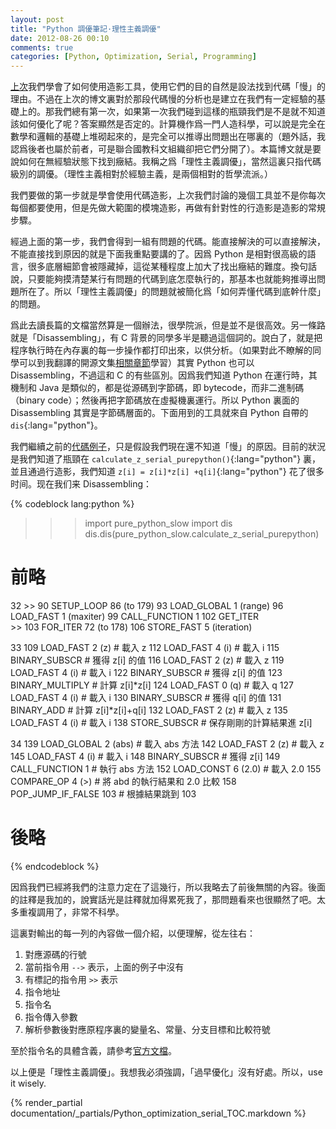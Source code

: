 ```yaml
---
layout: post
title: "Python 調優筆記·理性主義調優"
date: 2012-08-26 00:10
comments: true
categories: [Python, Optimization, Serial, Programming]
---
```


[上次](http://conanchou.github.com/blog/optimization/programming/python/serial/2012/07/25/python-optimization-2-profiling/)我們學會了如何使用造影工具，使用它們的目的自然是設法找到代碼「慢」的理由。不過在上次的博文裏對於那段代碼慢的分析也是建立在我們有一定經驗的基礎上的。那我們總有第一次，如果第一次我們碰到這樣的瓶頸我們是不是就不知道該如何優化了呢？答案顯然是否定的。計算機作爲一門人造科學，可以說是完全在數學和邏輯的基礎上堆砌起來的，是完全可以推導出問題出在哪裏的（題外話，我認爲後者也屬於前者，可是聯合國教科文組織卻把它們分開了）。本篇博文就是要說如何在無經驗狀態下找到癥結。我稱之爲「理性主義調優」，當然這裏只指代碼級別的調優。（理性主義相對於經驗主義，是兩個相對的哲學流派。）<!--more-->

我們要做的第一步就是學會使用代碼造影，上次我們討論的幾個工具並不是你每次每個都要使用，但是先做大範圍的模塊造影，再做有針對性的行造影是造影的常規步驟。

經過上面的第一步，我們會得到一組有問題的代碼。能直接解決的可以直接解決，不能直接找到原因的就是下面我重點要講的了。因爲 Python 是相對很高級的語言，很多底層細節會被隱藏掉，這從某種程度上加大了找出癥結的難度。換句話說，只要能夠摸清楚某行有問題的代碼到底怎麼執行的，那基本也就能夠推導出問題所在了。所以「理性主義調優」的問題就被簡化爲「如何弄懂代碼到底幹什麼」的問題。

爲此去讀長篇的文檔當然算是一個辦法，很學院派，但是並不是很高效。另一條路就是「Disassembling」，有 C 背景的同學多半是聽過這個詞的。說白了，就是把程序執行時在內存裏的每一步操作都打印出來，以供分析。（如果對此不瞭解的同學可以到我翻譯的開源文集[相關章節](http://www.conanblog.me/Unix-as-IDE-CN/html/compiling.html#id3)學習）其實 Python 也可以 Disassembling，不過這和 C 的有些區別。因爲我們知道 Python 在運行時，其機制和 Java 是類似的，都是從源碼到字節碼，即
bytecode，而非二進制碼（binary code）；然後再把字節碼放在虛擬機裏運行。所以 Python 裏面的 Disassembling 其實是字節碼層面的。下面用到的工具就來自 Python 自帶的 `dis`{:lang="python"}。

我們繼續之前的[代碼例子](https://raw.github.com/ianozsvald/HighPerformancePython_PyCon2012/master/mandelbrot/pure_python/pure_python_slow.py)，只是假設我們現在還不知道「慢」的原因。目前的狀況是我們知道了瓶頸在 `calculate_z_serial_purepython()`{:lang="python"} 裏，並且通過行造影，我們知道 `z[i] = z[i]*z[i] +q[i]`{:lang="python"} 花了很多时间。现在我们来 Disassembling：

{% codeblock lang:python %}
>>> import pure_python_slow
>>> import dis
>>> dis.dis(pure_python_slow.calculate_z_serial_purepython)
# 前略
 
 32     >>   90 SETUP_LOOP              86 (to 179)
             93 LOAD_GLOBAL              1 (range)
             96 LOAD_FAST                1 (maxiter)
             99 CALL_FUNCTION            1
            102 GET_ITER            
        >>  103 FOR_ITER                72 (to 178)
            106 STORE_FAST               5 (iteration)

 33         109 LOAD_FAST                2 (z)   # 載入 z
            112 LOAD_FAST                4 (i)   # 載入 i
            115 BINARY_SUBSCR                    # 獲得 z[i] 的值
            116 LOAD_FAST                2 (z)   # 載入 z
            119 LOAD_FAST                4 (i)   # 載入 i
            122 BINARY_SUBSCR                    # 獲得 z[i] 的值
            123 BINARY_MULTIPLY                  # 計算 z[i]*z[i]
            124 LOAD_FAST                0 (q)   # 載入 q
            127 LOAD_FAST                4 (i)   # 載入 i
            130 BINARY_SUBSCR                    # 獲得 q[i] 的值
            131 BINARY_ADD                       # 計算 z[i]*z[i]+q[i]
            132 LOAD_FAST                2 (z)   # 載入 z
            135 LOAD_FAST                4 (i)   # 載入 i
            138 STORE_SUBSCR                     # 保存剛剛的計算結果進 z[i]

 34         139 LOAD_GLOBAL              2 (abs) # 載入 abs 方法
            142 LOAD_FAST                2 (z)   # 載入 z
            145 LOAD_FAST                4 (i)   # 載入 i
            148 BINARY_SUBSCR                    # 獲得 z[i]
            149 CALL_FUNCTION            1       # 執行 abs 方法
            152 LOAD_CONST               6 (2.0) # 載入 2.0
            155 COMPARE_OP               4 (>)   # 將 abd 的執行結果和 2.0 比較
            158 POP_JUMP_IF_FALSE      103       # 根據結果跳到 103

# 後略
{% endcodeblock %}

因爲我們已經將我們的注意力定在了這幾行，所以我略去了前後無關的內容。後面的註釋是我加的，說實話光是註釋就加得累死我了，那問題看來也很顯然了吧。太多重複調用了，非常不科學。

這裏對輸出的每一列的內容做一個介紹，以便理解，從左往右：

1. 對應源碼的行號
2. 當前指令用 `-->` 表示，上面的例子中沒有
3. 有標記的指令用 `>>` 表示
4. 指令地址
5. 指令名
6. 指令傳入參數
7. 解析參數後對應原程序裏的變量名、常量、分支目標和比較符號

至於指令名的具體含義，請參考[官方文檔](http://docs.python.org/library/dis.html#python-bytecode-instructions)。

以上便是「理性主義調優」。我想我必須強調，「過早優化」沒有好處。所以，use it wisely.

{% render_partial documentation/_partials/Python_optimization_serial_TOC.markdown %}
